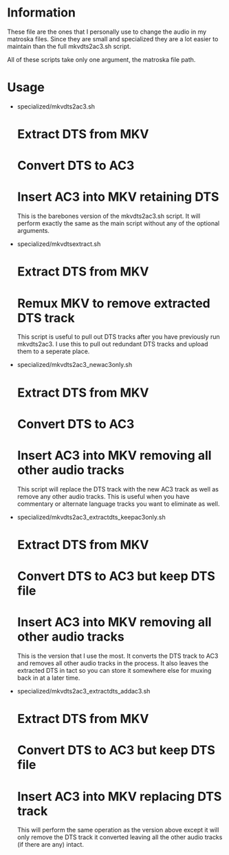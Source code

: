 Information
===========

These file are the ones that I personally use to change the audio in my matroska files. Since they are small and specialized they are a lot easier to maintain than the full mkvdts2ac3.sh script.

All of these scripts take only one argument, the matroska file path.

Usage
=====

*   specialized/mkvdts2ac3.sh
    
    # Extract DTS from MKV
    # Convert DTS to AC3
    # Insert AC3 into MKV retaining DTS
    
    This is the barebones version of the mkvdts2ac3.sh script. It will 
perform exactly the same as the main script without any of the optional 
arguments.

*   specialized/mkvdtsextract.sh
    
    # Extract DTS from MKV
    # Remux MKV to remove extracted DTS track
    
    This script is useful to pull out DTS tracks after you have 
previously run mkvdts2ac3. I use this to pull out redundant DTS tracks 
and upload them to a seperate place.

*   specialized/mkvdts2ac3_newac3only.sh
    
    # Extract DTS from MKV
    # Convert DTS to AC3
    # Insert AC3 into MKV removing **all other audio tracks**
    
    This script will replace the DTS track with the new AC3 track as 
well as remove any other audio tracks. This is useful when you have 
commentary or alternate language tracks you want to eliminate as well.

*   specialized/mkvdts2ac3_extractdts_keepac3only.sh
    
    # Extract DTS from MKV
    # Convert DTS to AC3 but keep DTS file
    # Insert AC3 into MKV removing **all other audio tracks**
    
    This is the version that I use the most. It converts the DTS track 
to AC3 and removes all other audio tracks in the process. It also leaves 
the extracted DTS in tact so you can store it somewhere else for muxing 
back in at a later time.

*   specialized/mkvdts2ac3_extractdts_addac3.sh
    
    # Extract DTS from MKV
    # Convert DTS to AC3 but keep DTS file
    # Insert AC3 into MKV replacing DTS track
    
    This will perform the same operation as the version above except it 
will only remove the DTS track it converted leaving all the other audio 
tracks (if there are any) intact.
